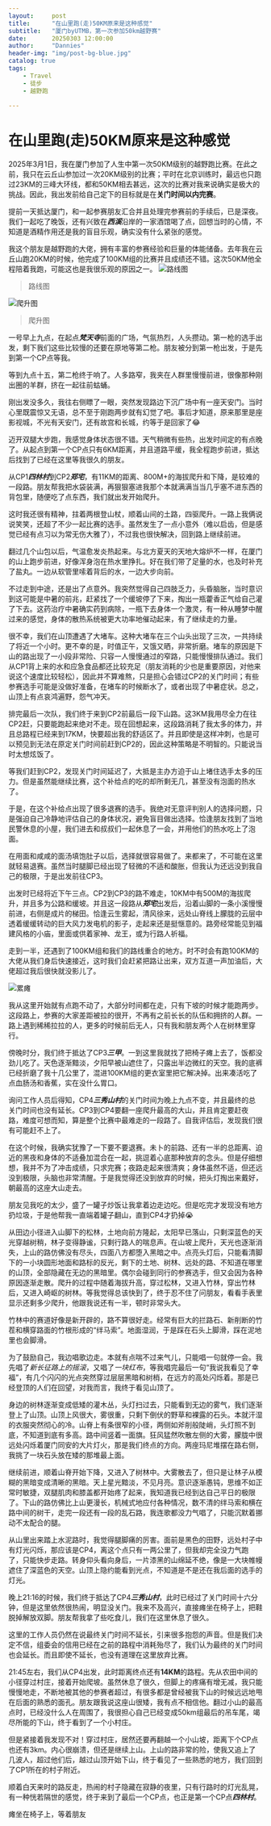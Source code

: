 ```yaml
---
layout:     post
title:      "在山里跑(走)50KM原来是这种感觉"
subtitle:   "厦门byUTMB，第一次参加50km越野赛"
date:       20250303 12:00:00
author:     "Dannies"
header-img: "img/post-bg-blue.jpg"
catalog: true
tags:
    - Travel
    - 徒步
    - 越野跑

---
```


# 在山里跑(走)50KM原来是这种感觉

2025年3月1日，我在厦门参加了人生中第一次50KM级别的越野跑比赛。在此之前，我只在云丘山参加过一次20KM级别的比赛；平时在北京训练时，最远也只跑过23KM的三峰大环线，都和50KM相去甚远，这次的比赛对我来说确实是极大的挑战。因此，我出发前给自己定下的目标就是在**关门时间以内完赛**。

提前一天抵达厦门，和一起参赛朋友汇合并且处理完参赛前的手续后，已是深夜。我们一起吃了晚饭，还有兴致在***西溪***沿岸的一家酒馆喝了点，回想当时的心情，不知道是酒精作用还是我的盲目乐观，确实没有什么紧张的感觉。

我这个朋友是越野跑的大佬，拥有丰富的参赛经验和巨量的体能储备。去年我在云丘山跑20KM的时候，他完成了100KM组的比赛并且成绩还不错。这次50KM他全程陪着我跑，可能这也是我很乐观的原因之一。
![路线图](/pic/20250301/Snipaste_2025-05-25_21-02-12.jpeg)
>路线图

![爬升图](/pic/20250301/Snipaste_2025-05-25_21-00-55.jpeg)
>爬升图

一号早上九点，在起点***梵天寺***前面的广场，气氛热烈，人头攒动。第一枪的选手出发，剩下我们这些比较慢的还要在原地等第二枪。朋友被分到第一枪出发，于是先到第一个CP点等我。

等到九点十五，第二枪终于响了。人多路窄，我夹在人群里慢慢前进，很像那种刚出圈的羊群，挤在一起往前蛄蛹。

刚出发没多久，我往右侧瞟了一眼，突然发现路边下沉广场中有一座天安门。当时心里既震惊又无语，总不至于刚跑两步就有幻觉了吧。事后才知道，原来那里是座影视城，不光有天安门，还有故宫和长城，约等于是回家了😂

迈开双腿大步跑，我感觉身体状态很不错。天气稍微有些热，出发时间定的有点晚了。从起点到第一个CP点只有6KM距离，并且道路平缓，我全程跑步前进，抵达后找到了已经在这里等我很久的朋友。

从CP1***四林村***到CP2***郑宅***，有11KM的距离、800M+的海拔爬升和下降，是较难的一段路。朋友帮我把水袋装满，再狠狠塞进我那个本就满满当当几乎塞不进东西的背包里，随便吃了点东西，我们就出发开始爬升。

这时我还很有精神，拄着两根登山杖，顺着山间的土路，四驱爬升。一路上我俩说说笑笑，还超了不少一起比赛的选手。虽然发生了一点小意外（难以启齿，但是感觉已经有点习以为常无伤大雅了），不过我也很快解决，回到路上继续前进。

翻过几个山包以后，气温愈发炎热起来。与北方夏天的天地大熔炉不一样，在厦门的山上跑步前进，好像浑身泡在热水里挣扎。好在我们带了足量的水，也及时补充了盐丸。一边从软管里嗦着背后的水，一边大步向前。

不过走到中途，还是出了点意外。我突然觉得自己四肢乏力，头昏脑胀，当时意识到这可能是中暑的前兆，赶紧找了一个缓坡停了下来，掏出一瓶藿香正气给自己灌了下去。这药治疗中暑确实药到病除，一瓶下去身体一个激灵，有一种从睡梦中醒过来的感觉，身体的散热系统被更大功率地催动起来，有了继续走的力量。

很不幸，我们在山顶遭遇了大堵车。这种大堵车在三个山头出现了三次，一共持续了将近一个小时。更不幸的是，时值正午，又饿又晒，非常折磨。堵车的原因是下山的路出现了一小段非常险、只容一人慢慢通过的窄路，只能慢慢排队通过。我们从CP1背上来的水和应急食品都还比较充足（朋友消耗的少也是重要原因，对他来说这个速度比较轻松），因此并不算难熬，只是担心会错过CP2的关门时间；有些参赛选手可能是没做好准备，在堵车的时候断水了，或者出现了中暑症状。总之，山顶上有点哀鸿遍野，怨气冲天。

排完最后一次队，我们终于来到CP2前最后一段下山路。这3KM我用尽全力在往CP2赶，只要能跑起来绝对不走。现在回想起来，这段路消耗了我太多的体力，并且总路程已经来到17KM，快要超出我的舒适区了。并且即使是这样冲刺，也是可以预见到无法在原定关门时间前赶到CP2的，因此这种策略是不明智的。只能说当时太想炫饭了。

等我们赶到CP2，发现关门时间延迟了，大抵是主办方迫于山上堵住选手太多的压力。但是虽然能继续比赛，这个补给点的吃的却所剩无几，甚至没有泡面的热水了。

于是，在这个补给点出现了很多退赛的选手。我绝对无意评判别人的选择问题，只是强迫自己冷静地评估自己的身体状况，避免盲目做出选择。恰逢朋友找到了当地民警休息的小屋，我们进去和叔叔们一起休息了一会，并用他们的热水吃上了泡面。

在用面和咸咸的面汤填饱肚子以后，选择就很容易做了。来都来了，不可能在这里就轻易退赛。虽然当时腿脚已经出现了轻微的不适和酸胀，但我认为还远没到我自己的极限，于是出发前往CP3。

出发时已经将近下午三点。CP2到CP3的路不难走，10KM中有500M的海拔爬升，并且多为公路和缓坡。并且这一段路从***郑宅***出发后，沿着山脚的一条小溪慢慢前进，右侧是成片的梯田。恰逢云生雾起，清风徐来，远处山脊线上朦胧的云层中透着缓缓转动的巨大风力发电机的影子，走起来还是挺惬意的。路旁经常能见到福建风格的小庙，里面或供着家神、龙王，或为行路人祈福。

走到一半，还遇到了100KM组和我们的路线重合的地方。时不时会有跑100KM的大佬从我们身后快速接近，这时我们会赶紧把路让出来，双方互道一声加油后，大佬超过我后很快就没影儿了。

![累瘫](/pic/20240617/DSC_0)

我从这里开始就有点跑不动了，大部分时间都在走，只有下坡的时候才能跑两步。这段路上，参赛的大家差距被拉的很开，不再有之前长长的队伍和拥挤的人群。一路上遇到稀稀拉拉的人，更多的时候前后无人，只有我和朋友两个人在树林里穿行。

傍晚时分，我们终于抵达了CP3***三甲***。一到这里我就找了把椅子瘫上去了，饭都没劲儿吃了。天色逐渐黯淡，夕阳早被山遮住了，只露出半边微红的天空。我的底裤已经折磨了我十几公里了，混进100KM组的更衣室里把它解决掉。出来凑活吃了点血肠汤和香蕉，实在没什么胃口。

询问工作人员后得知，CP4***三秀山村***的关门时间为晚上九点不变，并且最终的总关门时间也没有延长。CP3到CP4要翻一座爬升最高的大山，并且肯定要赶夜路，难度可想而知，算是整个比赛中最难走的一段路了。自我评估后，发现我们很有可能赶不上了。

在这个时候，我确实犹豫了一下要不要退赛。未卜的前路、还有一半的总距离、迫近的黑夜和身体的不适叠加混合在一起，挑逗着心底那种放弃的念头。但是仔细想想，我并不为了冲击成绩，只求完赛；夜路走起来很清爽；身体虽然不适，但还远没到极限，头脑也非常清醒。于是我觉得还没到放弃的时候，把头灯掏出来戴好，朝最高的这座大山走去。

朋友见我吃的太少，盛了一罐子炒饭让我拿着边走边吃。但是吃完才发现没有地方扔垃圾，于是他帮我一直端着罐子翻山，直到CP4才扔掉😭 

从田边小径进入山脚下的松林，土地向前方隆起，太阳早已落山，只剩深蓝色的天光穿越树稍，林子变得静谧，只剩行路人的喘息声。在山坡上爬升，天光也逐渐消失，上山的路仿佛没有尽头，四面八方都堕入黑暗之中。点亮头灯后，只能看清脚下的一小块圆形地面和路标的反光，剩下的土地、树林、远处的路、不知道在哪里的山顶，全部隐藏在无边的黑暗里。偶尔会碰到同行的参赛选手，但又会因为各种原因逐渐走散。爬升的过程中随着海拔升高，穿过松林，又进入竹林，穿出竹林后，又进入崎岖的树林。等我觉得总该快到了，终于忍不住了问朋友，看看手表里显示还剩多少爬升，他跟我说还有一半，顿时非常头大。

竹林中的赛道好像是新开辟的，路不算很好走。经常有巨大的拦路石、新削断的竹茬和横穿路面的竹根形成的“绊马索”。地面湿润，于是踩在石头上脚滑，踩在泥地里也会脚滑。

为了鼓励自己，我边唱歌边走。本就有点喘不过来气儿，只能唱一句就停一会。我先唱了*新长征路上的摇滚*，又唱了*一块红布*，等我唱完最后一句“我说我看见了幸福”，有几个闪闪的光点突然穿过层层黑暗和树梢，在远方的高处闪烁着。那是已经登顶的人们在回望，对我而言，我终于看见山顶了。

身边的树林逐渐变成低矮的灌木丛，头灯扫过去，只能看到无边的雾气，我们逐渐登上了山顶。山顶上风很大，雾很重，只剩下倒伏的野草和裸露的石头。本就汗湿的衣服突然彻心的冷。山脊上有条很窄的小径，两侧如斧削般陡峭，头灯照不到底，不知道到底有多高。路中间竖着一面旗。狂风猛然吹散左侧的大雾，朦胧中很远处闪烁着厦门同安的大片灯火，那是我们终点的方向。两座玛尼堆摆在路右侧，我挑了一块石头放在矮的那堆最上面。

继续前进，顺着山脊开始下降，又进入了树林中。大雾散去了，但只是让林子从模糊的黑暗变成清晰的黑暗。天上星光黯淡，不见月亮。意识逐渐愚钝，思维不如正常时敏捷，双腿肌肉和膝盖都开始疼了起来，我知道我已经到达自己平日的极限了。下山的路仿佛比上山更漫长，机械式地应付各种情况，数不清的绊马索和横在路中间的树干，走完一段还有一段的乱石路，我连歌都没力气唱了，只能沉默着挪动不太配合的腿。

从山里出来踏上水泥路时，我觉得腿脚痛的厉害。面前是黑色的田野，远处村子中有灯光闪烁，那应该是CP4，离这个点只有一两公里了，但我却完全没力气跑了，只能快步走路。转身仰头看向身后，一片漆黑的山绵延不绝，像是一大块帷幔遮住了深蓝色的天空。山顶上隐约能看到光点，不知道是不是还在我后面的选手的灯光。

晚上21:16的时候，我们终于抵达了CP4***三秀山村***，此时已经过了关门时间十六分钟，但是这里依然很热闹，明显没关门。我来不及高兴，直接瘫坐在椅子上，把鞋脱掉解放双脚。朋友帮我拿了些吃食儿，我们在这里休息了很久。

这里的工作人员仍然在说最终关门时间不延长，引来很多抱怨的声音。但是我们决定不信，组委会的信用已经在之前的路程中消耗殆尽了，我们认为最终的关门时间也会延长。而且即使不延长，也没有道理在这里放弃比赛。

21:45左右，我们从CP4出发，此时距离终点还有**14KM**的路程。先从农田中间的小径穿过村庄，接着开始爬坡。虽然休息了很久，但脚上的疼痛有增无减，我只能慢慢地走，不断地被其他的参赛者超过，有很多都是曾经被我下山的时候远远地甩在后面的熟悉的面孔。朋友跟我说这座山很矮，我有点不相信他。翻过小山的最高点时，已经没什么人在周围了，我很担心自己已经变成50km组最后的吊车尾，竭尽所能的下山，终于看到了一个小村庄。

但是紧接着我发现不对！穿过村庄，居然还要再翻越一个小山坡，距离下个CP点也还有3km。内心很崩溃，但还是继续上山。上山的路非常的险，使我又追上了几波人，超过他们后，越过山顶开始下山，终于看见了一些熟悉的地方，我们回到了CP1所在的村子附近。

顺着白天来时的路反走，热闹的村子隐藏在寂静的夜里，只有行路时的灯光乱晃，有一种恍若隔世的感觉，终于来到了最后一个CP点，也正是第一个CP点***四林村***。

瘫坐在椅子上，等着朋友






